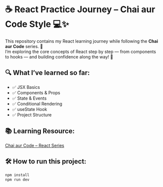  # ☕ React Practice Journey – Chai aur Code Style 💻✨

This repository contains my React learning journey while following the **Chai aur Code** series. 🚀  
I’m exploring the core concepts of React step by step — from components to hooks — and building confidence along the way! 💪

## 🔍 What I’ve learned so far:
- ✅ JSX Basics
- ✅ Components & Props
- ✅ State & Events
- ✅ Conditional Rendering
- ✅ useState Hook
- ✅ Project Structure

## 📚 Learning Resource:
[Chai aur Code – React Series](https://www.youtube.com/results?search_query=chai+aur+code+react)

## 🛠 How to run this project:
```bash
npm install
npm run dev
